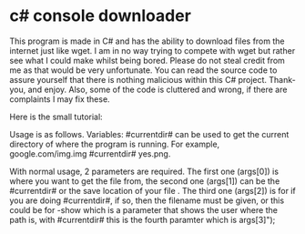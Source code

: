 # c# console downloader
This program is made in C# and has the ability to download files from the internet just like wget. I am in no way trying to compete with wget but rather see what I could make whilst being bored. Please do not steal credit from me as that would be very unfortunate. You can read the source code to assure yourself that there is nothing malicious within this C# project. Thank-you, and enjoy. Also, some of the code is cluttered and wrong, if there are complaints I may fix these.


Here is the small tutorial:

Usage is as follows. 
Variables: #currentdir# can be used to get the current directory of where the program is running. For example, google.com/img.img #currentdir# yes.png.

With normal usage, 2 parameters are required. The first one (args[0]) is where you want to get the file from, the second one (args[1]) can be the #currentdir# or the save location of your file . The third one (args[2]) is for if you are doing #currentdir#, if so, then the filename must be given, or this could be for -show which is a parameter that shows the user where the path is, with #currentdir# this is the fourth paramter which is args[3]");
